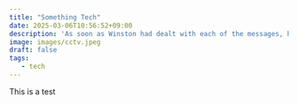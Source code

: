 ```yaml
---
title: "Something Tech"
date: 2025-03-06T10:56:52+09:00
description: 'As soon as Winston had dealt with each of the messages, he clipped his speakwritten corrections to the appropriate copy of the Times and pushed them into the pneumatic tube. '
image: images/cctv.jpeg
draft: false
tags:
   - tech
---
```

This is a test